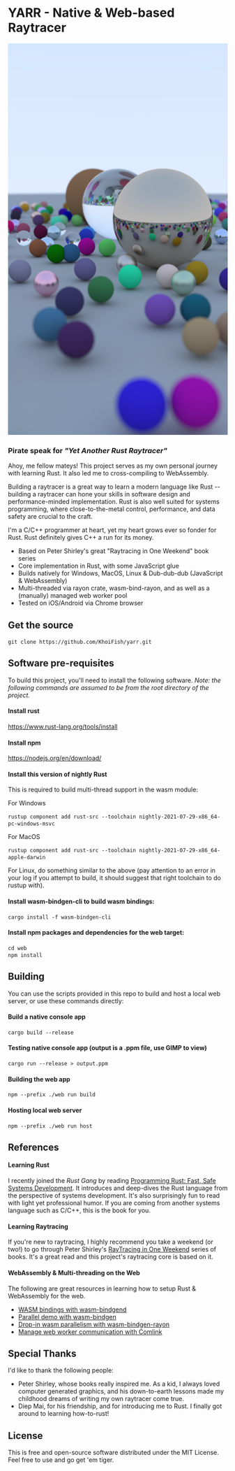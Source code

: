# YARR - Native & Web-based Raytracer
<img src="yarr_preview.png" alt="YARR - Yet Another Rust Raytracer" />

### Pirate speak for ___"Yet Another Rust Raytracer"___

Ahoy, me fellow mateys! This project serves as my own personal journey with learning Rust. It also led me to cross-compiling to WebAssembly.

Building a raytracer is a great way to learn a modern language like Rust -- building a raytracer can hone your skills in software design and performance-minded implementation. Rust is also well suited for systems programming, where close-to-the-metal control, performance, and data safety are crucial to the craft.

I'm a C/C++ programmer at heart, yet my heart grows ever so fonder for Rust. Rust definitely gives C++ a run for its money.

- Based on Peter Shirley's great "Raytracing in One Weekend" book series
- Core implementation in Rust, with some JavaScript glue
- Builds natively for Windows, MacOS, Linux & Dub-dub-dub (JavaScript & WebAssembly)
- Multi-threaded via rayon crate, wasm-bind-rayon, and as well as a (manually) managed web worker pool
- Tested on iOS/Android via Chrome browser

## Get the source
```console
git clone https://github.com/KhoiFish/yarr.git
```

## Software pre-requisites

To build this project, you'll need to install the following software. *_Note: the following commands are assumed to be from the root directory of the project._*

#### Install rust
https://www.rust-lang.org/tools/install

#### Install npm
https://nodejs.org/en/download/

#### Install this version of nightly Rust
This is required to build multi-thread support in the wasm module:

For Windows
```console
rustup component add rust-src --toolchain nightly-2021-07-29-x86_64-pc-windows-msvc
```

For MacOS
```console
rustup component add rust-src --toolchain nightly-2021-07-29-x86_64-apple-darwin
```

For Linux, do something similar to the above (pay attention to an error in your log if you attempt to build, it should suggest that right toolchain to do rustup with).

#### Install wasm-bindgen-cli to build wasm bindings:
```console
cargo install -f wasm-bindgen-cli
```

#### Install npm packages and dependencies for the web target:
```console
cd web
npm install
```

## Building
You can use the scripts provided in this repo to build and host a local web server, or use these commands directly:

#### Build a native console app
```console
cargo build --release
```

#### Testing native console app (output is a .ppm file, use GIMP to view)
```console
cargo run --release > output.ppm
```

#### Building the web app
```console
npm --prefix ./web run build
```

#### Hosting local web server
```console
npm --prefix ./web run host
```

## References
#### Learning Rust
I recently joined the _Rust Gang_ by reading [Programming Rust: Fast, Safe Systems Development](https://www.amazon.com/Programming-Rust-Fast-Systems-Development/dp/1492052590). It introduces and deep-dives the Rust language from the perspective of systems development. It's also surprisingly fun to read with light yet professional humor. If you are coming from another systems language such as C/C++, this is the book for you.

#### Learning Raytracing
If you're new to raytracing, I highly recommend you take a weekend (or two!) to go through Peter Shirley's [RayTracing in One Weekend](https://raytracing.github.io/books/RayTracingInOneWeekend.html) series of books. It's a great read and this project's raytracing core is based on it.

#### WebAssembly & Multi-threading on the Web
The following are great resources in learning how to setup Rust & WebAssembly for the web.

* [WASM bindings with wasm-bindgend](https://rustwasm.github.io/docs/wasm-bindgen/introduction.html)
* [Parallel demo with wasm-bindgen](https://github.com/rustwasm/wasm-bindgen/tree/main/examples/raytrace-parallel)
* [Drop-in wasm parallelism with wasm-bindgen-rayon](https://github.com/GoogleChromeLabs/wasm-bindgen-rayon)
* [Manage web worker communication with Comlink](https://github.com/GoogleChromeLabs/comlink)

## Special Thanks
I'd like to thank the following people:
* Peter Shirley, whose books really inspired me. As a kid, I always loved computer generated graphics, and his down-to-earth lessons made my childhood dreams of writing my own raytracer come true.
* Diep Mai, for his friendship, and for introducing me to Rust. I finally got around to learning how-to-rust!

## License
This is free and open-source software distributed under the MIT License. Feel free to use and go get 'em tiger.
